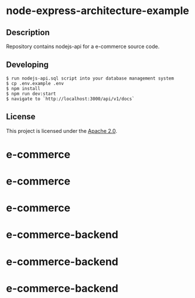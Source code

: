 # node-express-architecture-example

## Description

Repository contains nodejs-api for a e-commerce source code.

## Developing

```
$ run nodejs-api.sql script into your database management system
$ cp .env.example .env
$ npm install
$ npm run dev:start
$ navigate to `http://localhost:3000/api/v1/docs`
```

## License

This project is licensed under the [Apache 2.0](LICENSE).
# e-commerce
# e-commerce
# e-commerce
# e-commerce-backend
# e-commerce-backend
# e-commerce-backend
